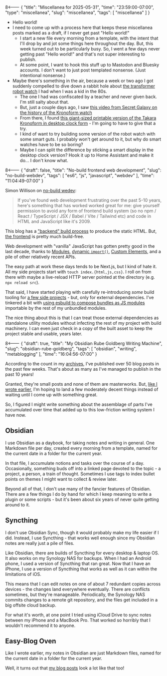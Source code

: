 8<--- { "title": "Miscellanea for 2025-05-31", "time": "23:59:00-07:00", "type": "miscellanea", "slug": "miscellanea", "tags": [ "miscellanea" ] }

- Hello world!
- I need to come up with a process here that keeps these miscellanea posts marked as a draft, if I never get past "Hello world!"
	- I start a new file every morning from a template, with the intent that I'll drop by and jot some things here throughout the day. But, this week turned out to be particularly busy. So, I went a few days never getting past "Hello world!" and that's not super interesting to publish.
	- At some point, I want to hook this stuff up to Mastodon and Bluesky accounts. I don't want to just post templated nonsense. (Just intentional nonsense.)
- Maybe there's something in the air, because a week or two ago I got suddenly compelled to dive down a rabbit hole about [the transformer robot watch](https://tfwiki.net/wiki/Kronoform) I had when I was a kid in the 80s.
	- The one I had was confiscated by a teacher and never given back. I'm still salty about that.
	- But, just a couple days ago, I saw [this video from Secret Galaxy on the history of the Kronoform watch](https://www.youtube.com/watch?v=Xe5umc6Jha4)
	- From there, I found [this giant-sized printable version of the Takara Kronoform in desktop clock form](https://www.printables.com/model/962592-takara-mc-06-kronoform-the-desktop-clock) - I'm going to have to give that a try.
	- I kind of want to try building some version of the robot watch with some smart guts. I probably won't get around to it, but why do smart watches have to be so boring?
	- Maybe I can split the difference by sticking a smart display in the desktop clock version? Hook it up to Home Assistant and make it do... I don't know what.

8<--- { "draft": false, "title": "No-build frontend web development", "slug": "no-build-webdev", "tags": [ "es6", "js", "javascript", "webdev" ], "time": "11:04:49-07:00" }

Simon Willison on [no-build wedev](https://simonwillison.net/2025/May/31/no-build/):

> If you've found web development frustrating over the past 5-10 years, here's something that has worked worked great for me: give yourself permission to avoid any form of frontend build system (so no npm / React / TypeScript / JSX / Babel / Vite / Tailwind etc) and code in HTML and JavaScript like it's 2009.

This blog has a ["backend" build process](https://github.com/lmorchard/blog.lmorchard.com/blob/main/index.js) to produce the static HTML. But, [the frontend](https://github.com/lmorchard/blog.lmorchard.com/blob/main/content/public/index.js) is pretty much build-free. 

Web development with "vanilla" JavaScript has gotten pretty good in the last decade, thanks to [Modules](https://developer.mozilla.org/en-US/docs/Web/JavaScript/Guide/Modules), [dynamic `import()`](https://developer.mozilla.org/en-US/docs/Web/JavaScript/Reference/Operators/import), [Custom Elements](https://developer.mozilla.org/en-US/docs/Web/API/Web_components/Using_custom_elements), and a pile of other relatively recent APIs. 

The easy path at work these days tends to be Next.js, but I kind of hate it. All my side projects start with `touch index.{html,js,css}`.  I roll on from there with maybe a live-reload HTTP server pointed at the directory (e.g. `npx reload src`).

That said, I have started playing with carefully re-introducing *some* build tooling for [a few side projects](https://blog.lmorchard.com/2025/04/25/sketches-as-web-components/index.html) - but, only for external dependencies. I've tinkered a bit with [using esbuild to compose bundles as JS modules](https://github.com/lmorchard/sketches-v03/blob/main/build.js) importable by the rest of my unbundled modules. 

The nice thing about this is that I can treat those external dependencies as standalone utility modules without infecting the rest of my project with build machinery. I can even just check in a copy of the built asset to keep the project stable and usable, years later.

8<--- { "draft": true, "title": "My Obsidian Rube Goldberg Writing Machine", "slug": "obsidian-rube-goldberg", "tags": [ "obsidian", "writing", "metablogging" ], "time": "16:04:56-07:00" }

According to the count in my [archives](https://blog.lmorchard.com/archives.html), I've published over 50 blog posts in the past few weeks. That's about as many as I've managed to publish in the past 10 years!

Granted, they're small posts and none of them are masterworks. But, [like I wrote earlier](https://blog.lmorchard.com/2025/05/09/blogging-elsewhere-than-into-the-void/), I'm hoping to land a few moderately decent things instead of waiting until I come up with something great.

So, I figured I might write something about the assemblage of parts I've accumulated over time that added up to this low-friction writing system I have now.

## Obsidian

I use Obsidian as a daybook, for taking notes and writing in general. One Markdown file per day, created every morning from a template, named for the current date in a folder for the current year.

In that file, I accumulate notions and tasks over the course of a day. Occasionally, something buds off into a linked page devoted to the topic - a project, a person, a train of thought. Sometimes I use tags to index bullet points on themes I might want to collect & review later.

Beyond all of that, I don't use many of the fancier features of Obsidian. There are a few things I do by hand for which I keep meaning to write a plugin or some scripts - but it's been about six years of never quite getting around to it.

## Syncthing

I don't use Obsidian Sync, though it would probably make my life easier if I did. Instead, I use Syncthing - that works well enough since my Obsidian notes are really just a pile of files.

Like Obsidian, there are builds of Syncthing for every desktop & laptop OS. It also works on my Synology NAS for backups. When I had an Android phone, I used a version of Syncthing that ran great. Now that I have an iPhone, I use a version of Syncthing that works as well as it can within the limitations of iOS.

This means that I can edit notes on one of about 7 redundant copies across devices - the changes land everywhere eventually. There are conflicts sometimes, but they're manageable. Periodically, the Synology NAS commits changes to a remote git repository, and the files get included in a big offsite cloud backup.

For what it's worth, at one point I tried using iCloud Drive to sync notes between my iPhone and a MacBook Pro. That worked so horribly that I wouldn't recommend it to anyone.

## Easy-Blog Oven

Like I wrote earlier, my notes in Obsidian are just Markdown files, named for the current date in a folder for the current year.

Well, it turns out that [my blog posts](https://github.com/lmorchard/blog.lmorchard.com/tree/main/content/posts/2025) look a lot like that too! 

